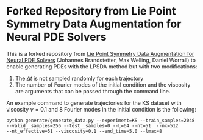 # Forked Repository from Lie Point Symmetry Data Augmentation for Neural PDE Solvers

This is a forked repository from <a href=https://github.com/brandstetter-johannes/LPSDA> Lie Point Symmetry Data Augmentation for Neural PDE Solvers</a> (Johannes Brandstetter, Max Welling, Daniel Worrall) to enable generating PDEs with the LPSDA method but with two modifications:
1. The $\Delta t$ is not sampled randomly for each trajectory
2. The number of Fourier modes of the initial condition and the viscosity are arguments that can be passed through the command line.

An example command to generate trajectories for the KS dataset with viscosity $\nu=0.1$ and 8 Fourier modes in the initial condition is the following:
```
python generate/generate_data.py --experiment=KS --train_samples=2048 --valid__samples=256 --test__samples=0 --L=64 --nt=51  --nx=512 
--nt_effective=51 --viscosity=0.1 --end_time=5.0 --lmax=8
```
